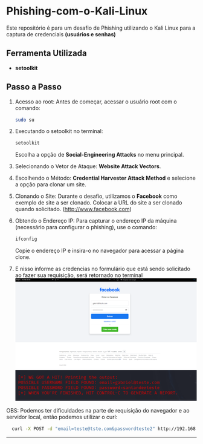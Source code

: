# Phishing-com-o-Kali-Linux
Este repositório é para um desafio de Phishing utilizando o Kali Linux para a captura de credenciais **(usuários e senhas)**

## Ferramenta Utilizada
- **setoolkit**

## Passo a Passo

1. Acesso ao root: Antes de começar, acessar o usuário root com o comando:
   ```bash
   sudo su
   ```
2. Executando o setoolkit no terminal:
   ```bash
   setoolkit
   ```
   Escolha a opção de **Social-Engineering Attacks** no menu principal.
   
3. Selecionando o Vetor de Ataque: **Website Attack Vectors**.

4. Escolhendo o Método: **Credential Harvester Attack Method** e selecione a opção para clonar um site.
   
5. Clonando o Site: Durante o desafio, utilizamos o **Facebook** como exemplo de site a ser clonado. Colocar a URL do site a ser clonado quando solicitado. (http://www.facebook.com)
   
6. Obtendo o Endereço IP: Para capturar o endereço IP da máquina (necessário para configurar o phishing), use o comando:
   ```bash
   ifconfig
   ```
   Copie o endereço IP e insira-o no navegador para acessar a página clone.
   
7. E nisso informe as credencias no formulário que está sendo solicitado ao fazer sua requisição, será retornado no terminal
   ![Imagem de exemplo](Screenshot_9.png)
![Imagem de exemplo](Screenshot_10.png)

OBS: Podemos ter dificuldades na parte de requisição do navegador e ao servidor local, então podemos utilizar o curl:
 ```bash
   curl -X POST -d "email=teste@tste.com&passwordteste2" http://192.168.18.160
   ```
---
